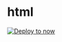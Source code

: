 # html

[![Deploy to now](https://deploy.now.sh/static/button.svg)](https://deploy.now.sh/?repo=https://github.com/deploy-now/html)
